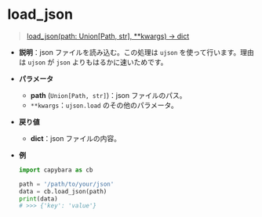 # load_json

> [load_json(path: Union[Path, str], \*\*kwargs) -> dict](https://github.com/DocsaidLab/Capybara/blob/975d62fba4f76db59e715c220f7a2af5ad8d050e/capybara/utils/files_utils.py#L50)

- **説明**：json ファイルを読み込む。この処理は `ujson` を使って行います。理由は `ujson` が `json` よりもはるかに速いためです。

- **パラメータ**

  - **path** (`Union[Path, str]`)：json ファイルのパス。
  - `**kwargs`：`ujson.load` のその他のパラメータ。

- **戻り値**

  - **dict**：json ファイルの内容。

- **例**

  ```python
  import capybara as cb

  path = '/path/to/your/json'
  data = cb.load_json(path)
  print(data)
  # >>> {'key': 'value'}
  ```
